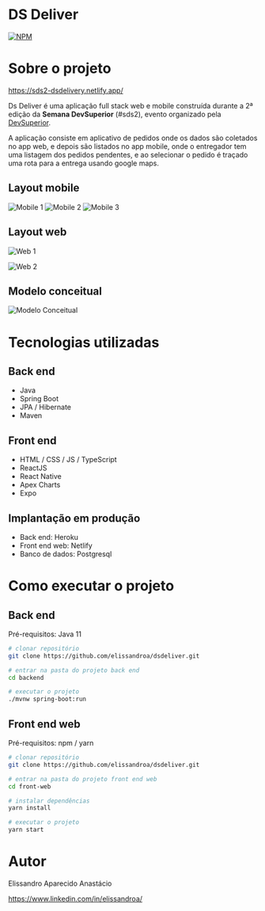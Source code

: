 # DS Deliver
[![NPM](https://img.shields.io/npm/l/react)](https://github.com/elissandroa/sdspesquisa/blob/master/LICENSE) 

# Sobre o projeto

https://sds2-dsdelivery.netlify.app/

Ds Deliver é uma aplicação full stack web e mobile construída durante a 2ª edição da **Semana DevSuperior** (#sds2), evento organizado pela [DevSuperior](https://devsuperior.com "Site da DevSuperior").

A aplicação consiste em aplicativo de pedidos onde os dados são coletados no app web, e depois são listados no app mobile, onde o entregador tem uma  listagem dos pedidos pendentes, e ao selecionar o pedido
é traçado uma rota para a entrega usando google maps.

## Layout mobile
![Mobile 1](https://github.com/elissandroa/assets/blob/main/assets/front-mobile-dsdelivery-1.png) ![Mobile 2](https://github.com/elissandroa/assets/blob/main/assets/front-mobile-dsdelivery-3.png)
![Mobile 3](https://github.com/elissandroa/assets/blob/main/assets/front-mobile-dsdelivery-2.png)
## Layout web
![Web 1](https://github.com/elissandroa/assets/blob/main/assets/front-web-dsdelivery-1.png)

![Web 2](https://github.com/elissandroa/assets/blob/main/assets/front-web-dsdelivery-2.png)

## Modelo conceitual
![Modelo Conceitual](https://github.com/elissandroa/assets/blob/main/assets/modelo-conceitual-dsdeliver.png)

# Tecnologias utilizadas
## Back end
- Java
- Spring Boot
- JPA / Hibernate
- Maven
## Front end
- HTML / CSS / JS / TypeScript
- ReactJS
- React Native
- Apex Charts
- Expo
## Implantação em produção
- Back end: Heroku
- Front end web: Netlify
- Banco de dados: Postgresql

# Como executar o projeto

## Back end
Pré-requisitos: Java 11

```bash
# clonar repositório
git clone https://github.com/elissandroa/dsdeliver.git

# entrar na pasta do projeto back end
cd backend

# executar o projeto
./mvnw spring-boot:run
```

## Front end web
Pré-requisitos: npm / yarn

```bash
# clonar repositório
git clone https://github.com/elissandroa/dsdeliver.git

# entrar na pasta do projeto front end web
cd front-web

# instalar dependências
yarn install

# executar o projeto
yarn start
```

# Autor

Elissandro Aparecido Anastácio

https://www.linkedin.com/in/elissandroa/

